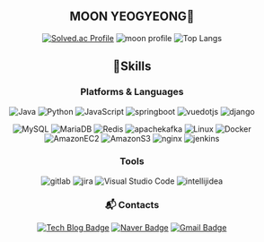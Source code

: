 <div align="center">
 
 ## MOON YEOGYEONG👋
 [![Solved.ac Profile](http://mazassumnida.wtf/api/v2/generate_badge?boj=yeokyung502)](https://solved.ac/yeokyung502/)
 ![moon profile](http://mazandi.herokuapp.com/api?handle=yeokyung502&theme=warm)
 ![Top Langs](https://github-readme-stats.vercel.app/api/top-langs/?username=nana-moon&layout=compact)
 
 ## 💪Skills
 ### Platforms & Languages
 ![Java](https://img.shields.io/badge/Java-007396.svg?&style=for-the-badge&logo=Java&logoColor=white)
 ![Python](https://img.shields.io/badge/Python-3776AB.svg?&style=for-the-badge&logo=Python&logoColor=white)
 ![JavaScript](https://img.shields.io/badge/JavaScript-F7DF1E.svg?&style=for-the-badge&logo=JavaScript&logoColor=white)
 ![springboot](https://img.shields.io/badge/springboot-6DB33F.svg?&style=for-the-badge&logo=springboot&logoColor=white)
 ![vuedotjs](https://img.shields.io/badge/vuedotjs-4FC08D.svg?&style=for-the-badge&logo=vuedotjs&logoColor=white)
 ![django](https://img.shields.io/badge/django-092E20.svg?&style=for-the-badge&logo=django&logoColor=white)
 
 ![MySQL](https://img.shields.io/badge/MySQL-4479A1.svg?&style=for-the-badge&logo=MySQL&logoColor=white)
 ![MariaDB](https://img.shields.io/badge/MariaDB-003545.svg?&style=for-the-badge&logo=MariaDB&logoColor=white)
 ![Redis](https://img.shields.io/badge/Redis-DC382D.svg?&style=for-the-badge&logo=Redis&logoColor=white)
 ![apachekafka](https://img.shields.io/badge/apachekafka-231F20.svg?&style=for-the-badge&logo=apachekafka&logoColor=white)
 ![Linux](https://img.shields.io/badge/Linux-FCC624.svg?&style=for-the-badge&logo=Linux&logoColor=white)
 ![Docker](https://img.shields.io/badge/Docker-2496ED.svg?&style=for-the-badge&logo=TypeScript&logoColor=white)
 ![AmazonEC2](https://img.shields.io/badge/AmazonEC2-FF9900.svg?&style=for-the-badge&logo=AmazonEC2&logoColor=white)
 ![AmazonS3](https://img.shields.io/badge/AmazonS3-569A31.svg?&style=for-the-badge&logo=AmazonS3&logoColor=white)
 ![nginx](https://img.shields.io/badge/nginx-009639.svg?&style=for-the-badge&logo=nginx&logoColor=white)
 ![jenkins](https://img.shields.io/badge/jenkins-D24939.svg?&style=for-the-badge&logo=jenkins&logoColor=white)
 
 ### Tools
 ![gitlab](https://img.shields.io/badge/gitlab-FC6D26.svg?&style=for-the-badge&logo=gitlab&logoColor=white)
 ![jira](https://img.shields.io/badge/jira-0052CC.svg?&style=for-the-badge&logo=jira%20IDE&logoColor=white)
 ![Visual Studio Code](https://img.shields.io/badge/Visual%20Studio%20Code-007ACC.svg?&style=for-the-badge&logo=Visual%20Studio%20Code&logoColor=white)
 ![intellijidea](https://img.shields.io/badge/intellijidea-000000.svg?&style=for-the-badge&logo=intellijidea&logoColor=white)
 
  
 ### :mailbox_with_mail: Contacts
 [![Tech Blog Badge](http://img.shields.io/badge/velog-20C997?style=flat-square&logo=velog&logoColor=white&link=https://velog.io/@nana-moon)](https://velog.io/@nana-moon)
 [![Naver Badge](https://img.shields.io/badge/Naver-03C75A?style=flat-square&logo=Naver&logoColor=white&link=mailto:logbymoon@naver.com)](mailto:rlatngus1691@naver.com)
 [![Gmail Badge](https://img.shields.io/badge/Gmail-d14836?style=flat-square&logo=Gmail&logoColor=white&link=mailto:yeokyung502@gmail.com)](mailto:kimsh1691@gmail.com)
</div>
<!--
**nana-moon/nana-moon** is a ✨ _special_ ✨ repository because its `README.md` (this file) appears on your GitHub profile.

Here are some ideas to get you started:

- 🔭 I’m currently working on ...
- 🌱 I’m currently learning ...
- 👯 I’m looking to collaborate on ...
- 🤔 I’m looking for help with ...
- 💬 Ask me about ...
- 📫 How to reach me: ...
- 😄 Pronouns: ...
- ⚡ Fun fact: ...
-->
